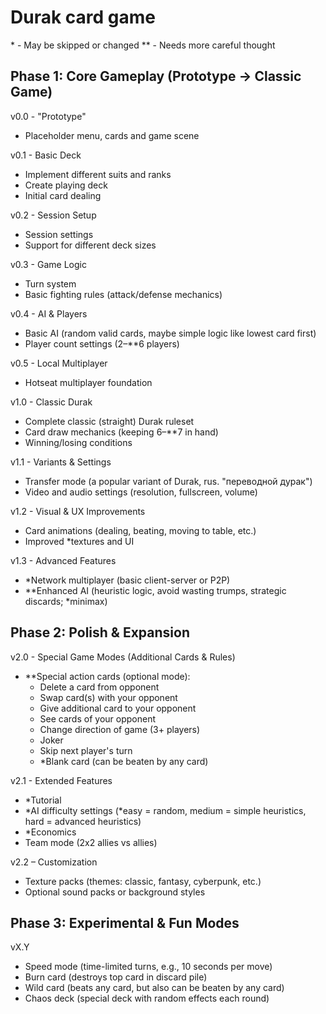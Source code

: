 # Durak card game

\* - May be skipped or changed
\** - Needs more careful thought

## Phase 1: Core Gameplay (Prototype → Classic Game)

v0.0 - "Prototype"
- Placeholder menu, cards and game scene

v0.1 - Basic Deck
- Implement different suits and ranks
- Create playing deck
- Initial card dealing

v0.2 - Session Setup
- Session settings
- Support for different deck sizes

v0.3 - Game Logic
- Turn system
- Basic fighting rules (attack/defense mechanics)

v0.4 - AI & Players
- Basic AI (random valid cards, maybe simple logic like lowest card first)
- Player count settings (2–**6 players)

v0.5 - Local Multiplayer
- Hotseat multiplayer foundation

v1.0 - Classic Durak
- Complete classic (straight) Durak ruleset
- Card draw mechanics (keeping 6–**7 in hand)
- Winning/losing conditions

v1.1 - Variants & Settings
- Transfer mode (a popular variant of Durak, rus. "переводной дурак")
- Video and audio settings (resolution, fullscreen, volume)

v1.2 - Visual & UX Improvements
- Card animations (dealing, beating, moving to table, etc.)
- Improved *textures and UI

v1.3 - Advanced Features
- *Network multiplayer (basic client-server or P2P)
- **Enhanced AI (heuristic logic, avoid wasting trumps, strategic discards; *minimax)

## Phase 2: Polish & Expansion

v2.0 - Special Game Modes (Additional Cards & Rules)
- **Special action cards (optional mode):
  - Delete a card from opponent
  - Swap card(s) with your opponent
  - Give additional card to your opponent
  - See cards of your opponent
  - Change direction of game (3+ players)
  - Joker
  - Skip next player's turn
  - *Blank card (can be beaten by any card)

v2.1 - Extended Features
- *Tutorial
- *AI difficulty settings (*easy = random, medium = simple heuristics, hard = advanced heuristics)
- *Economics
- Team mode (2x2 allies vs allies)

v2.2 – Customization
- Texture packs (themes: classic, fantasy, cyberpunk, etc.)
- Optional sound packs or background styles

## Phase 3: Experimental & Fun Modes

vX.Y
- Speed mode (time-limited turns, e.g., 10 seconds per move)
- Burn card (destroys top card in discard pile)
- Wild card (beats any card, but also can be beaten by any card)
- Chaos deck (special deck with random effects each round)
